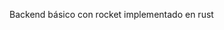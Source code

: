 <center><igm src="https://i.imgur.com/wtd9Zdc.png"></center>
  
Backend básico con rocket implementado en rust
